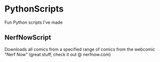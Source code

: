 # PythonScripts
Fun Python scripts I've made

## NerfNowScript
Downloads all comics from a specified range of comics from the webcomic "Nerf Now" (great stuff, check it out @ nerfnow.com)
